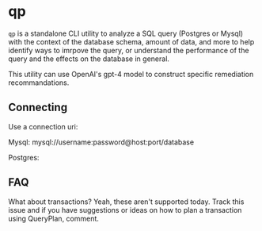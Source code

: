 # qp

`qp` is a standalone CLI utility to analyze a SQL query (Postgres or Mysql) with the context of the database schema, amount of data, and more to help identify ways to imrpove the query, or understand the performance of the query and the effects on the database in general.

This utility can use OpenAI's gpt-4 model to construct specific remediation recommandations. 

## Connecting

Use a connection uri:

Mysql:
mysql://username:password@host:port/database

Postgres: 

## FAQ

What about transactions?
Yeah, these aren't supported today. Track this issue and if you have suggestions or ideas on how to plan a transaction using QueryPlan, comment.
